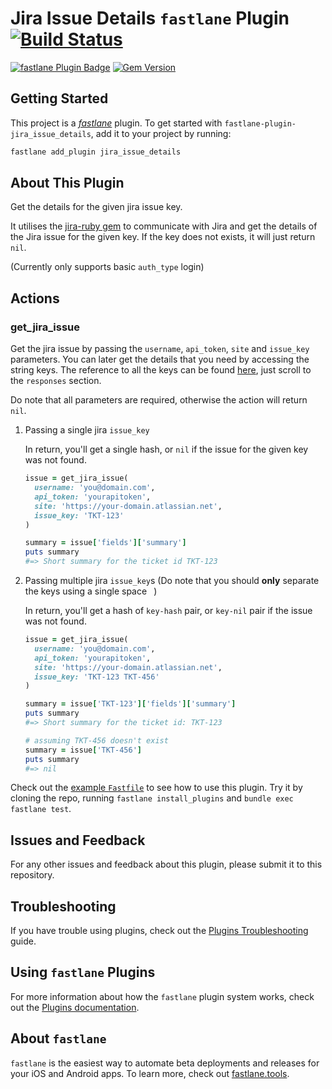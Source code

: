 # Jira Issue Details `fastlane` Plugin [![Build Status](https://app.bitrise.io/app/72df6f31dbaba55c/status.svg?token=eNywJtIKO1opSsI9PbEHVQ&branch=develop)](https://app.bitrise.io/app/72df6f31dbaba55c)

[![fastlane Plugin Badge](https://rawcdn.githack.com/fastlane/fastlane/master/fastlane/assets/plugin-badge.svg)](https://rubygems.org/gems/fastlane-plugin-jira_issue_details) [![Gem Version](https://badge.fury.io/rb/fastlane-plugin-jira_issue_details.svg)](https://badge.fury.io/rb/fastlane-plugin-jira_issue_details)

## Getting Started

This project is a [_fastlane_](https://github.com/fastlane/fastlane) plugin. To get started with `fastlane-plugin-jira_issue_details`, add it to your project by running:

```bash
fastlane add_plugin jira_issue_details
```

## About This Plugin

Get the details for the given jira issue key.

It utilises the [jira-ruby gem](https://github.com/sumoheavy/jira-ruby) to communicate with Jira and get the details of the Jira issue for the given key. If the key does not exists, it will just return `nil`.

(Currently only supports basic `auth_type` login)

## Actions

### get_jira_issue

Get the jira issue by passing the `username`, `api_token`, `site` and `issue_key` parameters. You can later get the details that you need by accessing the string keys. The reference to all the keys can be found [here](https://developer.atlassian.com/cloud/jira/platform/rest/v3/#api-api-3-issue-issueIdOrKey-get), just scroll to the `responses` section.

Do note that all parameters are required, otherwise the action will return `nil`.

1. Passing a single jira `issue_key`
    
    In return, you'll get a single hash, or `nil` if the issue for the given key was not found.

    ```ruby
    issue = get_jira_issue(
      username: 'you@domain.com',
      api_token: 'yourapitoken',
      site: 'https://your-domain.atlassian.net',
      issue_key: 'TKT-123'
    )

    summary = issue['fields']['summary']
    puts summary
    #=> Short summary for the ticket id TKT-123
    ```

1. Passing multiple jira `issue_key`s (Do note that you should **only** separate the keys using a single space ` `)

    In return, you'll get a hash of `key-hash` pair, or `key-nil` pair if the issue was not found.

    ```ruby
    issue = get_jira_issue(
      username: 'you@domain.com',
      api_token: 'yourapitoken',
      site: 'https://your-domain.atlassian.net',
      issue_key: 'TKT-123 TKT-456'
    )

    summary = issue['TKT-123']['fields']['summary']
    puts summary
    #=> Short summary for the ticket id: TKT-123

    # assuming TKT-456 doesn't exist
    summary = issue['TKT-456']
    puts summary
    #=> nil
    ```    

Check out the [example `Fastfile`](fastlane/Fastfile) to see how to use this plugin. Try it by cloning the repo, running `fastlane install_plugins` and `bundle exec fastlane test`.

## Issues and Feedback

For any other issues and feedback about this plugin, please submit it to this repository.

## Troubleshooting

If you have trouble using plugins, check out the [Plugins Troubleshooting](https://docs.fastlane.tools/plugins/plugins-troubleshooting/) guide.

## Using `fastlane` Plugins

For more information about how the `fastlane` plugin system works, check out the [Plugins documentation](https://docs.fastlane.tools/plugins/create-plugin/).

## About `fastlane`

`fastlane` is the easiest way to automate beta deployments and releases for your iOS and Android apps. To learn more, check out [fastlane.tools](https://fastlane.tools).
